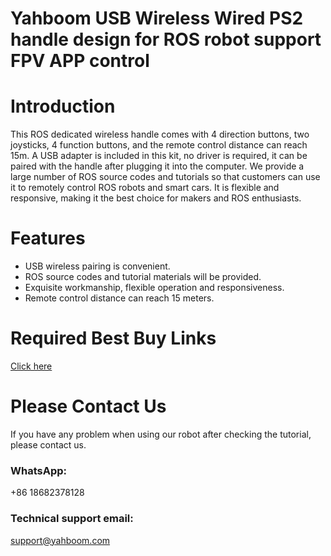 # Yahboom USB Wireless Wired PS2 handle design for ROS robot support FPV APP control
# Introduction
This ROS dedicated wireless handle comes with 4 direction buttons, two joysticks, 4 function buttons, and the remote control distance can reach 15m. A USB adapter is included in this kit, no driver is required, it can be paired with the handle after plugging it into the computer. We provide a large number of ROS source codes and tutorials so that customers can use it to remotely control ROS robots and smart cars. It is flexible and responsive, making it the best choice for makers and ROS enthusiasts.
# Features
* USB wireless pairing is convenient.
* ROS source codes and tutorial materials will be provided.
* Exquisite workmanship, flexible operation and responsiveness.
* Remote control distance can reach 15 meters.

# Required Best Buy Links
[Click here](https://category.yahboom.net/products/usb-ps2)

# Please Contact Us
If you have any problem when using our robot after checking the tutorial, please contact us.

### WhatsApp:
+86 18682378128

### Technical support email: 
support@yahboom.com

